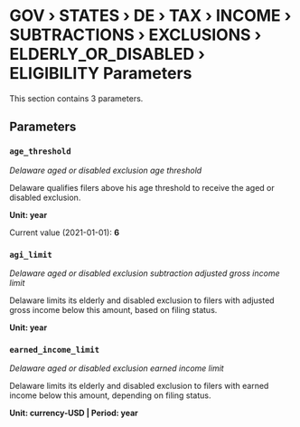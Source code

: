 # GOV › STATES › DE › TAX › INCOME › SUBTRACTIONS › EXCLUSIONS › ELDERLY_OR_DISABLED › ELIGIBILITY Parameters

This section contains 3 parameters.

## Parameters

### `age_threshold`
*Delaware aged or disabled exclusion age threshold*

Delaware qualifies filers above his age threshold to receive the aged or disabled exclusion.

**Unit: year**

Current value (2021-01-01): **6**


### `agi_limit`
*Delaware aged or disabled exclusion subtraction adjusted gross income limit*

Delaware limits its elderly and disabled exclusion to filers with adjusted gross income below this amount, based on filing status.

**Unit: year**


### `earned_income_limit`
*Delaware aged or disabled exclusion earned income limit*

Delaware limits its elderly and disabled exclusion to filers with earned income below this amount, depending on filing status.

**Unit: currency-USD | Period: year**

